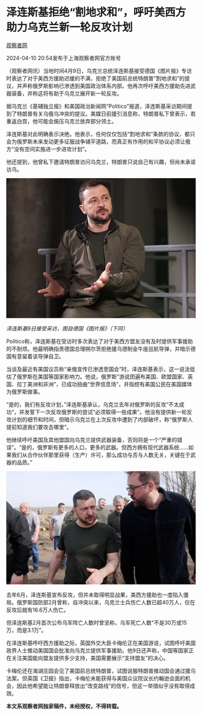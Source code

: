 # 泽连斯基拒绝“割地求和”，呼吁美西方助力乌克兰新一轮反攻计划

[](https://news.qq.com/omn/author/8QMc13xd5IUZvz3c)

[观察者网](https://news.qq.com/omn/author/8QMc13xd5IUZvz3c)

2024-04-10 20:54发布于上海观察者网官方账号

（观察者网讯）当地时间4月9日，乌克兰总统泽连斯基接受德国《图片报》专访时表达了对于美西方援助迟缓的不满，拒绝了美国前总统特朗普“割地求和”的提议，并声称俄罗斯影响已渗透到美国政治体系内部。他再次呼吁美西方援助先进武器装备，并称这将有助于乌克兰展开新一轮反攻。

据乌克兰《基辅独立报》和美国政治新闻网“Politico”报道，泽连斯基采访期间提到了特朗普有关乌俄乌冲突的提议。美媒日前援引消息称，特朗普私下曾表示，若重返白宫，他可能会施压乌克兰放弃部分领土。

泽连斯基对此明确表示决绝。他表示，任何仅仅包括“割地求和”条款的协议，都只会为俄罗斯未来发动更多征服战争铺平道路，而真正有作用的和平协议必须让俄方“没有空间实施进一步进攻计划”。

他还提到，他曾私下邀请特朗普访问乌克兰，特朗普只说自己有兴趣，但尚未承诺访乌。

![f970210ff79e98b9615a469b2c16c987.jpg](https://raw.githubusercontent.com/qqhsx/qqnews_image/main/2024/04/10/泽连斯基拒绝“割地求和”，呼吁美西方助力乌克兰新一轮反攻计划/f970210ff79e98b9615a469b2c16c987.jpg)

 _泽连斯基9日接受采访，图自德国《图片报》（下同）_

Politico称，泽连斯基在受访时多次表达了对于美西方盟友没有及时提供军事援助的不耐烦。他最明确指责德国总理朔尔茨拒绝援乌德制金牛座巡航导弹，并暗示德国有意留着该导弹自卫。

当谈及最近有美国议员称“亲俄宣传已渗透至国会”时，泽连斯基表示，这一说法低估了俄罗斯在美国等国家影响力。他说，俄罗斯“游说团遍布美国、欧盟国家、英国、拉丁美洲和非洲”，已成功扭曲“世界信息场”，并指控有美国公民在美国媒体为俄罗斯做事。

“是的，我们有反攻计划，”泽连斯基承认，乌克兰去年对俄罗斯的反攻“不太成功”，并发誓下一次反攻俄罗斯的尝试“必须取得一些成果”。他没有提供新一轮反攻计划的细节和时间，但暗示乌克兰在上次反攻中遭到了内部破坏，称“俄罗斯人提前知道我们要攻击哪里”。

他继续呼吁美国及其他盟国向乌克兰提供武器装备，否则将是一个“严重的错误”。“是的，俄罗斯有更多的人口，更多的武器。但西方拥有现代武器系统……如果我们从合作伙伴那里获得（生产）许可，那么成功与否与人数无关，关键在于武器的品质。”

![1716ce9a20ec7569df5c923ea2c95a6d.jpg](https://raw.githubusercontent.com/qqhsx/qqnews_image/main/2024/04/10/泽连斯基拒绝“割地求和”，呼吁美西方助力乌克兰新一轮反攻计划/1716ce9a20ec7569df5c923ea2c95a6d.jpg)

去年6月，泽连斯基宣布反攻，但并未取得明显战果，美西方援助也一度陷入僵局。俄罗斯国防部2月曾称，自冲突以来，乌克兰士兵伤亡人数已超40万人，仅在反攻后就有16.6万人伤亡。

但泽连斯基2月首次公布乌军阵亡人数时曾坚称，乌军死亡人数“不是30万或15万，而是3.1万”。

在泽连斯基呼吁西方援助之际，英国外交大臣卡梅伦正在美国游说，试图呼吁美国政界人士推动美国国会批准向乌克兰提供军事援助。他9日还声称，中国等国家正在关注美国能向盟友提供多少支持，美国需要展示“支持盟友”的决心。

卡梅伦还在海湖庄园会见了美国前总统特朗普，试图说服特朗普推动国会通过援乌法案。但英国《卫报》指出，卡梅伦未能获得与美国众议院议长约翰逊会面的机会，因此他希望能让特朗普释放出“改变路线”的信号，但这一举措似乎没有取得成效。

**本文系观察者网独家稿件，未经授权，不得转载。**

